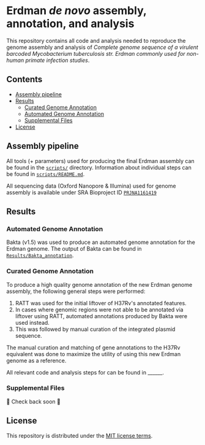 # Erdman *de novo* assembly, annotation, and analysis
This repository contains all code and analysis needed to reproduce the genome assembly and analysis of  *Complete genome sequence of a virulent barcoded Mycobacterium tuberculosis str. Erdman commonly used for non-human primate infection studies*. <br>

## Contents
- [Assembly pipeline](#assembly-pipeline)
- [Results](#Results)
  - [Curated Genome Annotation](#curated-genome-annotation)
  - [Automated Genome Annotation](#automated-genome-annotation)
  - [Supplemental Files](#supplemental-files)
- [License](#license)


## Assembly pipeline
All tools (+ parameters) used for producing the final Erdman assembly can be found in the [`scripts/`](scripts/) directory.
Information about individual steps can be found in [`scripts/README.md`](scripts/README.md).

All sequencing data (Oxford Nanopore & Illumina) used for genome assembly is available under SRA Bioproject ID [`PRJNA1161419`](https://www.ncbi.nlm.nih.gov/bioproject/PRJNA1161419)

## Results

### Automated Genome Annotation

Bakta (v1.5) was used to produce an automated genome annotation for the Erdman genome.
The output of Bakta can be found in [`Results/Bakta_annotation`](Results/Bakta_annotation).

### Curated Genome Annotation

To produce a high quality genome annotation of the new Erdman genome assembly, the following general steps were performed:

1) RATT was used for the initial liftover of H37Rv's annotated features.
2) In cases where genomic regions were not able to be annotated via liftover using RATT, automated annotations produced by Bakta were used instead.
3) This was followed by manual curation of the integrated plasmid sequence. 

The manual curation and matching of gene annotations to the H37Rv equivalent was done to maximize the utility of using this new Erdman genome as a reference.

All relevant code and analysis steps for can be found in ______.

### Supplemental Files
🚧 Check back soon 🚧

## License
This repository is distributed under the [MIT license terms](LICENSE).
